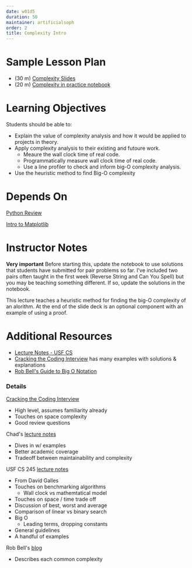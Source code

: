 ```yaml
---
date: w01d5
duration: 50
maintainer: artificialsoph
order: 2
title: Complexity Intro
---
```


# Sample Lesson Plan

- (30 m) [Complexity Slides](Complexity.pptx)
- (20 m) [Complexity in practice notebook](complexity-in-practice-solutions.ipynb)

# Learning Objectives

Students should be able to:

- Explain the value of complexity analysis and how it would be applied to projects in theory.
- Apply complexity analysis to their existing and futoure work.
  - Meaure the wall clock time of real code.
  - Programmatically measure wall clock time of real code.
  - Use a line profiler to check and inform big-O complexity analysis.
- Use the heuristic method to find Big-O complexity

# Depends On

[Python Review](https://github.com/thisismetis/dscurriculum_gamma/tree/master/curriculum/project-01/python-review)

[Intro to Matplotlib](https://github.com/thisismetis/dscurriculum_gamma/tree/master/curriculum/project-01/matplotlib)

# Instructor Notes

**Very important** Before starting this, update the notebook to use solutions that students have submitted for pair problems so far. I've included two pairs often taught in the first week (Reverse String and Can You Spell) but you may be teaching something different. If so, update the solutions in the notebook.

This lecture teaches a heuristic method for finding the big-O complexity of an alorithm. At the end of the slide deck is an optional component with an example of using a proof.

# Additional Resources
 - [Lecture Notes - USF CS](https://www.cs.usfca.edu/~galles/cs245/lecture/lecture2.pdf)
 - [Cracking the Coding Interview](https://www.amazon.com/Cracking-Coding-Interview-Programming-Questions/dp/0984782850) has many examples with solutions & explanations
 - [Rob Bell's Guide to Big O Notation](https://rob-bell.net/2009/06/a-beginners-guide-to-big-o-notation/)

### Details

[Cracking the Coding Interview](https://www.amazon.com/Cracking-Coding-Interview-Programming-Questions/dp/0984782850)

 - High level, assumes familiarity already
 - Touches on space complexity
 - Good review questions

Chad's [lecture notes](https://github.com/thisismetis/dscurriculum_beta/blob/master/class_lectures/week01-benson/02-git_viz/Introduction_to_complexity.ipynb)

 - Dives in w/ examples
 - Better academic coverage
 - Tradeoff between maintainability and complexity

USF CS 245 [lecture notes](https://www.cs.usfca.edu/~galles/cs245/lecture/lecture2.pdf)

 - From David Galles
 - Touches on benchmarking algorithms
   - Wall clock vs mathemtatical model
 - Touches on space / time trade off
 - Discussion of best, worst and average
 - Comparison of linear vs binary search
 - Big O
   - Leading terms, dropping constants
 - General guidelines
 - A handful of examples

Rob Bell's [blog](https://rob-bell.net/2009/06/a-beginners-guide-to-big-o-notation/)

 - Describes each common complexity
